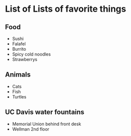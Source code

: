 # List of Lists of favorite things #
## Food ##
 + Sushi
 + Falafel
 + Burrito
 + Spicy cold noodles
 + Strawberrys
## Animals ##
 + Cats
 + Fish
 + Turtles
## UC Davis water fountains ##
 + Memorial Union behind front desk
 + Wellman 2nd floor